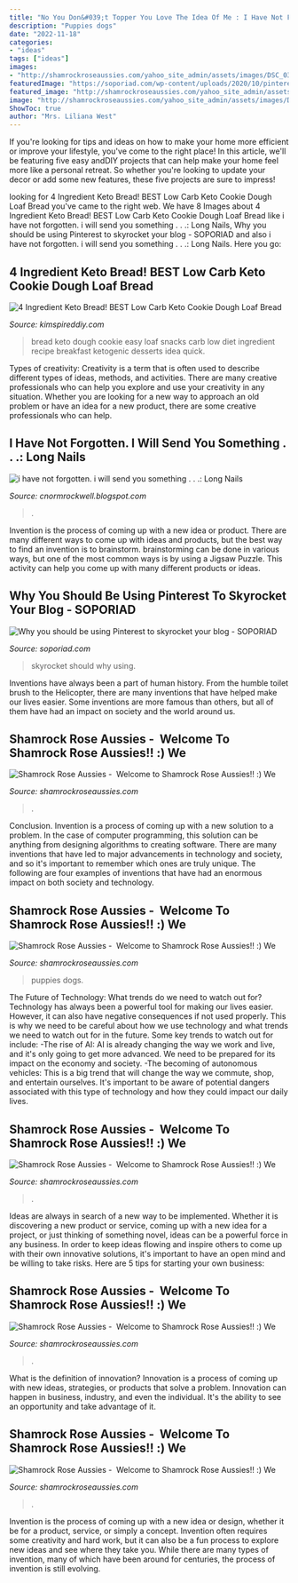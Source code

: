 ```yaml
---
title: "No You Don&#039;t Topper You Love The Idea Of Me : I Have Not Forgotten. I Will Send You Something . . .: Long Nails"
description: "Puppies dogs"
date: "2022-11-18"
categories:
- "ideas"
tags: ["ideas"]
images:
- "http://shamrockroseaussies.com/yahoo_site_admin/assets/images/DSC_0361.95233327_std.jpg"
featuredImage: "https://soporiad.com/wp-content/uploads/2020/10/pinterest-post-683x1024.png"
featured_image: "http://shamrockroseaussies.com/yahoo_site_admin/assets/images/DSC_0361.95233327_std.jpg"
image: "http://shamrockroseaussies.com/yahoo_site_admin/assets/images/DSC_0591.13110829_std.jpg"
ShowToc: true
author: "Mrs. Liliana West"
---
```



If you're looking for tips and ideas on how to make your home more efficient or improve your lifestyle, you've come to the right place! In this article, we'll be featuring five easy andDIY projects that can help make your home feel more like a personal retreat. So whether you're looking to update your decor or add some new features, these five projects are sure to impress!

	

		
looking for 4 Ingredient Keto Bread! BEST Low Carb Keto Cookie Dough Loaf Bread you've came to the right web. We have 8 Images about 4 Ingredient Keto Bread! BEST Low Carb Keto Cookie Dough Loaf Bread like i have not forgotten. i will send you something . . .: Long Nails, Why you should be using Pinterest to skyrocket your blog - SOPORIAD and also i have not forgotten. i will send you something . . .: Long Nails. Here you go:
		
    
## 4 Ingredient Keto Bread! BEST Low Carb Keto Cookie Dough Loaf Bread

<img loading=lazy src="https://kimspireddiy.com/wp-content/uploads/2020/06/keto-cookie-dough-loaf-bread-1-1.jpg" onerror="this.onerror=null;this.src='https://tse1.mm.bing.net/th?id=OIP.ri1OLbkDEmoKtVTXEtxlvAHaLH&amp;pid=15.1';" alt="4 Ingredient Keto Bread! BEST Low Carb Keto Cookie Dough Loaf Bread">

_Source: kimspireddiy.com_

>bread keto dough cookie easy loaf snacks carb low diet ingredient recipe breakfast ketogenic desserts idea quick. 

	

Types of creativity:
Creativity is a term that is often used to describe different types of ideas, methods, and activities. There are many creative professionals who can help you explore and use your creativity in any situation. Whether you are looking for a new way to approach an old problem or have an idea for a new product, there are some creative professionals who can help.

    
## I Have Not Forgotten. I Will Send You Something . . .: Long Nails

<img loading=lazy src="http://1.bp.blogspot.com/-SobfJHu4pqA/TjsSLt2hyoI/AAAAAAAAAo8/2e9uhdvsXz8/w1200-h630-p-k-no-nu/LONG%2BNAILS.jpg" onerror="this.onerror=null;this.src='https://tse3.mm.bing.net/th?id=OIP.FR_nJdPBRD4jB5LINlcDuwHaFj&amp;pid=15.1';" alt="i have not forgotten. i will send you something . . .: Long Nails">

_Source: cnormrockwell.blogspot.com_

>. 

	

Invention is the process of coming up with a new idea or product. There are many different ways to come up with ideas and products, but the best way to find an invention is to brainstorm. brainstorming can be done in various ways, but one of the most common ways is by using a Jigsaw Puzzle. This activity can help you come up with many different products or ideas.

    
## Why You Should Be Using Pinterest To Skyrocket Your Blog - SOPORIAD

<img loading=lazy src="https://soporiad.com/wp-content/uploads/2020/10/pinterest-post-683x1024.png" onerror="this.onerror=null;this.src='https://tse2.mm.bing.net/th?id=OIP.ANFEZi2sPkh-KE2mkzqvTgHaLG&amp;pid=15.1';" alt="Why you should be using Pinterest to skyrocket your blog - SOPORIAD">

_Source: soporiad.com_

>skyrocket should why using. 

	

Inventions have always been a part of human history. From the humble toilet brush to the Helicopter, there are many inventions that have helped make our lives easier. Some inventions are more famous than others, but all of them have had an impact on society and the world around us.

    
## Shamrock Rose Aussies - ﻿﻿﻿ Welcome To Shamrock Rose Aussies!! :) We

<img loading=lazy src="http://shamrockroseaussies.com/yahoo_site_admin/assets/images/DSC_0147.83222412_std.JPG" onerror="this.onerror=null;this.src='https://tse2.mm.bing.net/th?id=OIP.COBNMtWg1s3l-nPXNGFJGgHaE9&amp;pid=15.1';" alt="Shamrock Rose Aussies - ﻿﻿﻿ Welcome to Shamrock Rose Aussies!! :) We">

_Source: shamrockroseaussies.com_

>. 

	

Conclusion.
Invention is a process of coming up with a new solution to a problem. In the case of computer programming, this solution can be anything from designing algorithms to creating software. There are many inventions that have led to major advancements in technology and society, and so it's important to remember which ones are truly unique. The following are four examples of inventions that have had an enormous impact on both society and technology.

    
## Shamrock Rose Aussies - ﻿﻿﻿ Welcome To Shamrock Rose Aussies!! :) We

<img loading=lazy src="http://shamrockroseaussies.com/yahoo_site_admin/assets/images/DSC_0235.41175350_std.JPG" onerror="this.onerror=null;this.src='https://tse3.mm.bing.net/th?id=OIP.jxU6ZtEj8NX8cZU62s4xMwHaE-&amp;pid=15.1';" alt="Shamrock Rose Aussies - ﻿﻿﻿ Welcome to Shamrock Rose Aussies!! :) We">

_Source: shamrockroseaussies.com_

>puppies dogs. 

	

The Future of Technology: What trends do we need to watch out for?
Technology has always been a powerful tool for making our lives easier. However, it can also have negative consequences if not used properly. This is why we need to be careful about how we use technology and what trends we need to watch out for in the future. Some key trends to watch out for include: 
-The rise of AI: AI is already changing the way we work and live, and it's only going to get more advanced. We need to be prepared for its impact on the economy and society. 
-The becoming of autonomous vehicles: This is a big trend that will change the way we commute, shop, and entertain ourselves. It's important to be aware of potential dangers associated with this type of technology and how they could impact our daily lives.

    
## Shamrock Rose Aussies - ﻿﻿﻿ Welcome To Shamrock Rose Aussies!! :) We

<img loading=lazy src="http://shamrockroseaussies.com/yahoo_site_admin/assets/images/DSC_0591.13110829_std.jpg" onerror="this.onerror=null;this.src='https://tse3.mm.bing.net/th?id=OIP.GSv0txSMh7XlJMhdFJEPMAHaF3&amp;pid=15.1';" alt="Shamrock Rose Aussies - ﻿﻿﻿ Welcome to Shamrock Rose Aussies!! :) We">

_Source: shamrockroseaussies.com_

>. 

	

Ideas are always in search of a new way to be implemented. Whether it is discovering a new product or service, coming up with a new idea for a project, or just thinking of something novel, ideas can be a powerful force in any business. In order to keep ideas flowing and inspire others to come up with their own innovative solutions, it's important to have an open mind and be willing to take risks. Here are 5 tips for starting your own business: 
    
## Shamrock Rose Aussies - ﻿﻿﻿ Welcome To Shamrock Rose Aussies!! :) We

<img loading=lazy src="http://shamrockroseaussies.com/yahoo_site_admin/assets/images/DSC_0361.95233327_std.jpg" onerror="this.onerror=null;this.src='https://tse1.mm.bing.net/th?id=OIP.FeguR7STuyerme-zOi7Z7AHaFT&amp;pid=15.1';" alt="Shamrock Rose Aussies - ﻿﻿﻿ Welcome to Shamrock Rose Aussies!! :) We">

_Source: shamrockroseaussies.com_

>. 

	

What is the definition of innovation?
Innovation is a process of coming up with new ideas, strategies, or products that solve a problem. Innovation can happen in business, industry, and even the individual. It's the ability to see an opportunity and take advantage of it.

    
## Shamrock Rose Aussies - ﻿﻿﻿ Welcome To Shamrock Rose Aussies!! :) We

<img loading=lazy src="http://shamrockroseaussies.com/yahoo_site_admin/assets/images/DSC_0394.265234054_std.JPG" onerror="this.onerror=null;this.src='https://tse1.mm.bing.net/th?id=OIP.qsm12tZzKgfsRqu8PsgzkQHaFS&amp;pid=15.1';" alt="Shamrock Rose Aussies - ﻿﻿﻿ Welcome to Shamrock Rose Aussies!! :) We">

_Source: shamrockroseaussies.com_

>. 

	

Invention is the process of coming up with a new idea or design, whether it be for a product, service, or simply a concept. Invention often requires some creativity and hard work, but it can also be a fun process to explore new ideas and see where they take you. While there are many types of invention, many of which have been around for centuries, the process of invention is still evolving.

